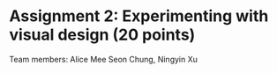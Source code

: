 
Assignment 2: Experimenting with visual design (20 points)
==========================================================

Team members: Alice Mee Seon Chung, Ningyin Xu

